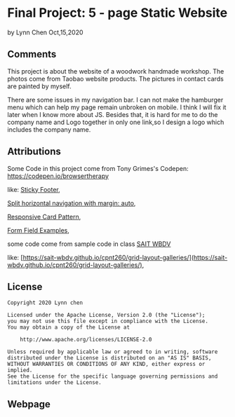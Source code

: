 # Final Project: 5 - page Static Website

by  Lynn Chen     Oct,15,2020



## Comments

This project is about the website of a woodwork handmade workshop. The photos come from Taobao website products. The pictures in contact cards are painted by myself.

There are some issues in my navigation bar. I can not make the hamburger menu which can help my page remain unbroken on mobile. I think I will fix it later when I know more about JS. Besides that, it is hard for me to do the company name and Logo together in only one link,so I design a logo which includes the company name.



## Attributions

Some Code in this project come from Tony Grimes's Codepen: https://codepen.io/browsertherapy 

like: [Sticky Footer](https://codepen.io/browsertherapy/pen/wvGbMYY),

 [Split horizontal navigation with margin: auto](https://codepen.io/browsertherapy/pen/QWNYQrM),

 [Responsive Card Pattern](https://codepen.io/browsertherapy/pen/vYGxRNB), 

[Form Field Examples](https://codepen.io/browsertherapy/pen/oNxRLOX),

some code come from sample code in class  [SAIT WBDV](https://sait-wbdv.github.io/) 

like: [https://sait-wbdv.github.io/cpnt260/grid-layout-galleries/](https://sait-wbdv.github.io/cpnt260/grid-layout-galleries/),



## License

```
Copyright 2020 Lynn chen

Licensed under the Apache License, Version 2.0 (the "License");
you may not use this file except in compliance with the License.
You may obtain a copy of the License at

    http://www.apache.org/licenses/LICENSE-2.0

Unless required by applicable law or agreed to in writing, software
distributed under the License is distributed on an "AS IS" BASIS,
WITHOUT WARRANTIES OR CONDITIONS OF ANY KIND, either express or implied.
See the License for the specific language governing permissions and
limitations under the License.
```



## Webpage 
